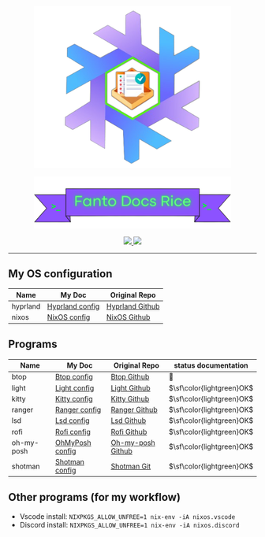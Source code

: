 <p align="center">
  <img src="images/NixOS-FantoDocs-Logo.png" width="400">
</p>

<p align="center">
  <img src="images/Banner-FantoDocs.png" width="400">
<p>

<p align="center">
  <a href="https://nixos.org/">
    <img src="https://img.shields.io/badge/NixOS-25.03-informational.svg?style=flat&logo=nixos&logoColor=CAD3F5&colorA=24273A&colorB=8AADF4">
  </a>
  <a href="https://hyprland.org/">
    <img src="https://img.shields.io/static/v1?label=Hyprland&message=latest&style=flat&logo=hyprland&colorA=24273A&colorB=9400D3&logoColor=CAD3F5"/>
  </a> 
</p>

---

## My OS configuration

|Name|My Doc|Original Repo
|---|---|---|
hyprland|[Hyprland config](https://github.com/F4NT0/FantoDocs_Rice/blob/main/.config/hypr/hyprland.conf)|[Hyprland Github](https://github.com/hyprwm/Hyprland)
nixos|[NixOS config](https://github.com/F4NT0/FantoDocs_Rice/blob/main/etc/nixos/configuration.nix)|[NixOS Github](https://github.com/NixOS/nixpkgs)

## Programs

|Name|My Doc|Original Repo|status documentation
|---|---|---|---|
btop|[Btop config](.config/btop/README.md)|[Btop Github](https://github.com/aristocratos/btop)|:construction:
light|[Light config](base/light/README.md)|[Light Github](http://haikarainen.github.io/light/)|$\sf\color{lightgreen}OK$
kitty|[Kitty config](.config/kitty/README.md)|[Kitty Github](https://github.com/kovidgoyal/kitty)|$\sf\color{lightgreen}OK$
ranger|[Ranger config](.config/ranger/README.md)|[Ranger Github](https://github.com/ranger/ranger)|$\sf\color{lightgreen}OK$
lsd|[Lsd config](base/light/README.md)|[Lsd Github](https://github.com/lsd-rs/lsd)|$\sf\color{lightgreen}OK$
rofi|[Rofi config](.config/rofi/README.md)|[Rofi Github](https://github.com/davatorium/rofi)|$\sf\color{lightgreen}OK$
oh-my-posh|[OhMyPosh config](.config/oh-my-posh/README.md)|[Oh-my-posh Github](https://github.com/jandedobbeleer/oh-my-posh)|$\sf\color{lightgreen}OK$
shotman|[Shotman config](base/shotman/README.md)|[Shotman Git](https://git.sr.ht/~whynothugo/shotman)|$\sf\color{lightgreen}OK$


## Other programs (for my workflow)

- Vscode install: `NIXPKGS_ALLOW_UNFREE=1 nix-env -iA nixos.vscode`
- Discord install: `NIXPKGS_ALLOW_UNFREE=1 nix-env -iA nixos.discord`
